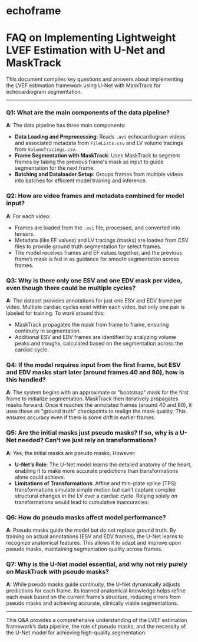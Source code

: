 # echoframe

# FAQ on Implementing Lightweight LVEF Estimation with U-Net and MaskTrack

This document compiles key questions and answers about implementing the LVEF estimation framework using U-Net with MaskTrack for echocardiogram segmentation.

---

### Q1: What are the main components of the data pipeline?
**A**: The data pipeline has three main components:
   - **Data Loading and Preprocessing**: Reads `.avi` echocardiogram videos and associated metadata from `FileLists.csv` and LV volume tracings from `VolumeTracings.csv`.
   - **Frame Segmentation with MaskTrack**: Uses MaskTrack to segment frames by taking the previous frame's mask as input to guide segmentation for the next frame.
   - **Batching and Dataloader Setup**: Groups frames from multiple videos into batches for efficient model training and inference.

### Q2: How are video frames and metadata combined for model input?
**A**: For each video:
   - Frames are loaded from the `.avi` file, processed, and converted into tensors.
   - Metadata (like EF values) and LV tracings (masks) are loaded from CSV files to provide ground truth segmentation for select frames.
   - The model receives frames and EF values together, and the previous frame’s mask is fed in as guidance for smooth segmentation across frames.

### Q3: Why is there only one ESV and one EDV mask per video, even though there could be multiple cycles?
**A**: The dataset provides annotations for just one ESV and EDV frame per video. Multiple cardiac cycles exist within each video, but only one pair is labeled for training. To work around this:
   - MaskTrack propagates the mask from frame to frame, ensuring continuity in segmentation.
   - Additional ESV and EDV frames are identified by analyzing volume peaks and troughs, calculated based on the segmentation across the cardiac cycle.

### Q4: If the model requires input from the first frame, but ESV and EDV masks start later (around frames 40 and 80), how is this handled?
**A**: The system begins with an approximate or "bootstrap" mask for the first frame to initialize segmentation. MaskTrack then iteratively propagates masks forward. Once it reaches the annotated frames (around 40 and 80), it uses these as "ground truth" checkpoints to realign the mask quality. This ensures accuracy even if there is some drift in earlier frames.

### Q5: Are the initial masks just pseudo masks? If so, why is a U-Net needed? Can’t we just rely on transformations?
**A**: Yes, the initial masks are pseudo masks. However:
   - **U-Net’s Role**: The U-Net model learns the detailed anatomy of the heart, enabling it to make more accurate predictions than transformations alone could achieve.
   - **Limitations of Transformations**: Affine and thin-plate spline (TPS) transformations simulate simple motion but can’t capture complex structural changes in the LV over a cardiac cycle. Relying solely on transformations would lead to cumulative inaccuracies.

### Q6: How do pseudo masks affect model performance?
**A**: Pseudo masks guide the model but do not replace ground truth. By training on actual annotations (ESV and EDV frames), the U-Net learns to recognize anatomical features. This allows it to adapt and improve upon pseudo masks, maintaining segmentation quality across frames.

### Q7: Why is the U-Net model essential, and why not rely purely on MaskTrack with pseudo masks?
**A**: While pseudo masks guide continuity, the U-Net dynamically adjusts predictions for each frame. Its learned anatomical knowledge helps refine each mask based on the current frame’s structure, reducing errors from pseudo masks and achieving accurate, clinically viable segmentations.

---

This Q&A provides a comprehensive understanding of the LVEF estimation framework’s data pipeline, the role of pseudo masks, and the necessity of the U-Net model for achieving high-quality segmentation.
